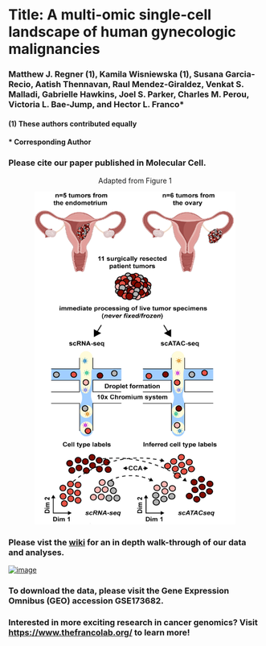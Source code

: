 # Title: A multi-omic single-cell landscape of human gynecologic malignancies 
### Matthew J. Regner (1), Kamila Wisniewska (1), Susana Garcia-Recio, Aatish Thennavan, Raul Mendez-Giraldez, Venkat S. Malladi, Gabrielle Hawkins, Joel S. Parker, Charles M. Perou, Victoria L. Bae-Jump, and Hector L. Franco*

####      (1) These authors contributed equally
####      * Corresponding Author 


### Please cite our paper published in Molecular Cell. 


<p align="center">
Adapted from Figure 1
</p>


<p align="center">
<img src="https://github.com/RegnerM2015/scENDO_scOVAR_2020/blob/main/Updated_Cartoon.PNG" width="400" height="660">
</p>


### Please vist the [wiki](https://github.com/RegnerM2015/scENDO_scOVAR_2020/wiki) for an in depth walk-through of our data and analyses. 

[![image](https://user-images.githubusercontent.com/54336249/135734930-866a30f8-6799-4f58-94f0-236253e6b8e4.png)](https://doi.org/10.5281/zenodo.5546110)

### To download the data, please visit the Gene Expression Omnibus (GEO) accession GSE173682.

### Interested in more exciting research in cancer genomics? Visit https://www.thefrancolab.org/ to learn more!
